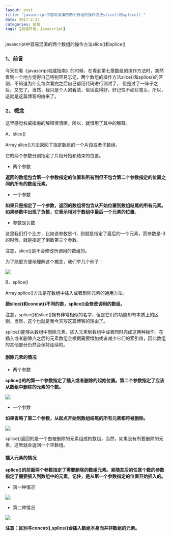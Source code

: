 ```yaml
---
layout: post
title: "javascript中容易混淆的两个数组的操作方法slice()和splice() "
date: 2017-2-22
categories: 前端
tags: [前端开发，javascript]
---
```


javascript中容易混淆的两个数组的操作方法slice()和splice()

<!-- more -->

### 1、前言

   今天在看《javascript权威指南》的时候，在看到第七章数组的操作方法时，突然看到一个地方觉得自己特别容易忘记，两个数组的操作方法slice()和splice()的区别，不知道为什么每次看完之后自己都用代码进行测试了， 但是过了一阵子之后，又忘了。当然，我只是个人的看法，俗话说得好，好记性不如烂笔头，所以，这就是这篇博客的由来了。

### 2、概念

这里感觉权威指南的解释很清晰，所以，就借用了其中的解释。

A、slice()

Array.slice()方法返回了指定数组的一个片段或者子数组。

它的两个参数分别指定了片段开始和结束的位置。

+ 两个参数


**返回的数组包含第一个参数指定的位置和所有到但不包含第二个参数指定的位置之间的所有的数组元素。**

+ 一个参数

**如果只是指定了一个参数，返回的数组将包含从开始位置到数组结尾的所有元素。如果参数中出现了负数，它表示相对于数组中最后一个元素的位置**。

+ 参数是负数

这里我们打个比方，比如说参数是-1，则就是指定了最后的一个元素，而参数是-3的时候，就是指定了倒数第三个参数。

注意，slice()是不会修改所调用的数组的。

为了能更方便地理解这个概念，我们举几个例子：

![](http://p1.bpimg.com/567571/cd589b06dbf55636.png)

B、splice()

Array.splice()方法是在数组中插入或者删除元素的通用方法。

**跟slice()和concat()不同的是，splice()会修改调用的数组。**

注意，splice()和slice()拥有非常相似的名字，但是它们的功能却有本质上的区别，当然，这个也就是我今天写这篇博客的理由了。

splice()能够从数组中删除元素，插入元素到数组中或者同时完成这两种操作。在插入或者删除点之后的元素数组会根据需要增加或者减少它们的索引值，因此数组的其他部分仍然会保持连续的。

#### 删除元素的情况

+ 两个参数

**splice()的的第一个参数指定了插入或者删除的起始位置。第二个参数指定了应该从数组中删除的元素的个数。**

![](http://p1.bqimg.com/567571/a6e76e8410b0e664.png)

+ 一个参数

**如果省略了第二个参数，从起点开始到数组结尾的所有元素都将被删除。**

![](http://i1.piimg.com/567571/6827b162643d45ea.png)

splice()返回的是一个由被删除的元素组成的数组，当然，如果没有所要删除的元素，这里就会返回一个空数组。

#### 插入元素的情况

**splice()的前面两个参数指定了需要删除的数组元素。紧随其后的任意个数的参数指定了需要插入到数组中的元素，记住，是从第一个参数指定的位置开始插入的。**

+ 第一种情况

![](http://p1.bpimg.com/567571/931dd622192688d6.png)

+ 第二种情况

![](http://i1.piimg.com/567571/f93ebe9ce22787c6.png)

**注意：区别与concat(),splice()会插入数组本身而并非数组的元素。**

